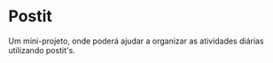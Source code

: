 # Postit
Um mini-projeto, onde poderá ajudar a organizar as atividades diárias utilizando postit's.
